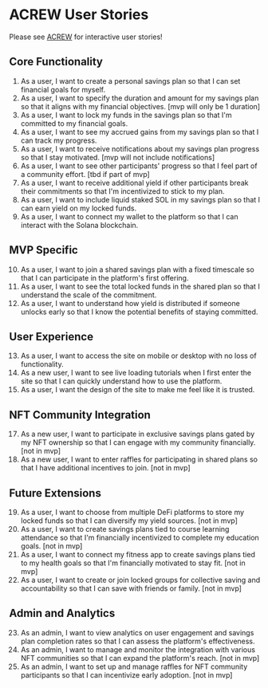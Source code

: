 # ACREW User Stories

Please see [ACREW](https://acrew.ritrafa.dev/) for interactive user stories!

## Core Functionality

1. As a user, I want to create a personal savings plan so that I can set financial goals for myself.
2. As a user, I want to specify the duration and amount for my savings plan so that it aligns with my financial objectives. [mvp will only be 1 duration]
3. As a user, I want to lock my funds in the savings plan so that I'm committed to my financial goals.
4. As a user, I want to see my accrued gains from my savings plan so that I can track my progress.
5. As a user, I want to receive notifications about my savings plan progress so that I stay motivated. [mvp will not include notifications]
6. As a user, I want to see other participants' progress so that I feel part of a community effort. [tbd if part of mvp]
7. As a user, I want to receive additional yield if other participants break their commitments so that I'm incentivized to stick to my plan.
8. As a user, I want to include liquid staked SOL in my savings plan so that I can earn yield on my locked funds.
9. As a user, I want to connect my wallet to the platform so that I can interact with the Solana blockchain.

## MVP Specific

10. As a user, I want to join a shared savings plan with a fixed timescale so that I can participate in the platform's first offering.
11. As a user, I want to see the total locked funds in the shared plan so that I understand the scale of the commitment.
12. As a user, I want to understand how yield is distributed if someone unlocks early so that I know the potential benefits of staying committed.

## User Experience

13. As a user, I want to access the site on mobile or desktop with no loss of functionality.
14. As a new user, I want to see live loading tutorials when I first enter the site so that I can quickly understand how to use the platform.
15. As a user, I want the design of the site to make me feel like it is trusted.

## NFT Community Integration

17. As a new user, I want to participate in exclusive savings plans gated by my NFT ownership so that I can engage with my community financially. [not in mvp]
18. As a new user, I want to enter raffles for participating in shared plans so that I have additional incentives to join. [not in mvp]

## Future Extensions

19. As a user, I want to choose from multiple DeFi platforms to store my locked funds so that I can diversify my yield sources. [not in mvp]
20. As a user, I want to create savings plans tied to course learning attendance so that I'm financially incentivized to complete my education goals. [not in mvp]
21. As a user, I want to connect my fitness app to create savings plans tied to my health goals so that I'm financially motivated to stay fit. [not in mvp]
22. As a user, I want to create or join locked groups for collective saving and accountability so that I can save with friends or family. [not in mvp]

## Admin and Analytics

23. As an admin, I want to view analytics on user engagement and savings plan completion rates so that I can assess the platform's effectiveness.
24. As an admin, I want to manage and monitor the integration with various NFT communities so that I can expand the platform's reach. [not in mvp]
25. As an admin, I want to set up and manage raffles for NFT community participants so that I can incentivize early adoption. [not in mvp]
